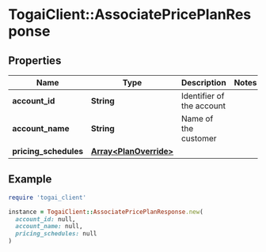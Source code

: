 # TogaiClient::AssociatePricePlanResponse

## Properties

| Name | Type | Description | Notes |
| ---- | ---- | ----------- | ----- |
| **account_id** | **String** | Identifier of the account |  |
| **account_name** | **String** | Name of the customer |  |
| **pricing_schedules** | [**Array&lt;PlanOverride&gt;**](PlanOverride.md) |  |  |

## Example

```ruby
require 'togai_client'

instance = TogaiClient::AssociatePricePlanResponse.new(
  account_id: null,
  account_name: null,
  pricing_schedules: null
)
```

